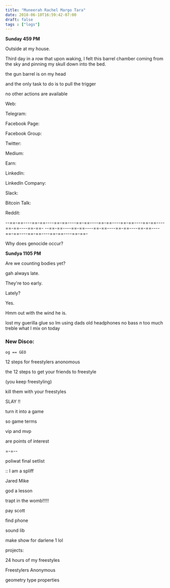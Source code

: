 ```yaml
---
title: "Muneerah Rachel Margo Tara"
date: 2018-06-10T16:59:42-07:00
draft: false
tags : ["logs"]
---
```


**Sunday 459 PM**

Outside at my house.

Third day in a row that upon waking, I felt this barrel chamber coming from the sky and pinning my skull down into the bed.

the gun barrel is on my head

and the only task to do is to pull the trigger

no other actions are available




Web:

Telegram:

Facebook Page:

Facebook Group:

Twitter:

Medium:

Earn:

LinkedIn:

LinkedIn Company:

Slack:

Bitcoin Talk:

Reddit:


--==-==----==-==----==-==----==-==----==-==----==-==----==-==----==-==----==-==-
--==-==----==-==----==-==----==-==----==-==----==-==----==-==----==-==----==-==-

Why does genocide occur?





**Sundya 1105 PM**

Are we counting bodies yet?

gah always late.

They're too early.

Lately?

Yes.

Hmm out with the wind he is.


lost my guerilla glue
so Im using dads old headphones
no bass n too much treble
what I mix on today


### New Disco:
```
og == GEO
```
12 steps for freestylers anonomous

the 12 steps to get your friends to freestyle

(you keep freestyling)

kill them with your freestyles

SLAY !!


turn it into a game

so game terms

vip and mvp

are points of interest

=-=--

poliwat final setlist

::
I am a spliff

Jared Mike

god a lesson

trapt in the womb!!!!!



pay scott

find phone

sound lib

make show for darlene 1 lol


projects:

24 hours of my freestyles

Freestylers Anonymous





geometry type properties
